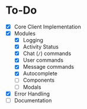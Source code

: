 # To-Do

- [x] Core Client Implementation
- [x] Modules
  - [x] Logging
  - [x] Activity Status
  - [x] Chat (`/`) commands
  - [x] User commands
  - [x] Message commands
  - [x] Autocomplete
  - [ ] Components
  - [ ] Modals
- [x] Error Handling
- [ ] Documentation

